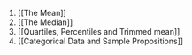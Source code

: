 1. [[The Mean]]
2. [[The Median]]
3. [[Quartiles, Percentiles and Trimmed mean]]
4. [[Categorical Data and Sample Propositions]]